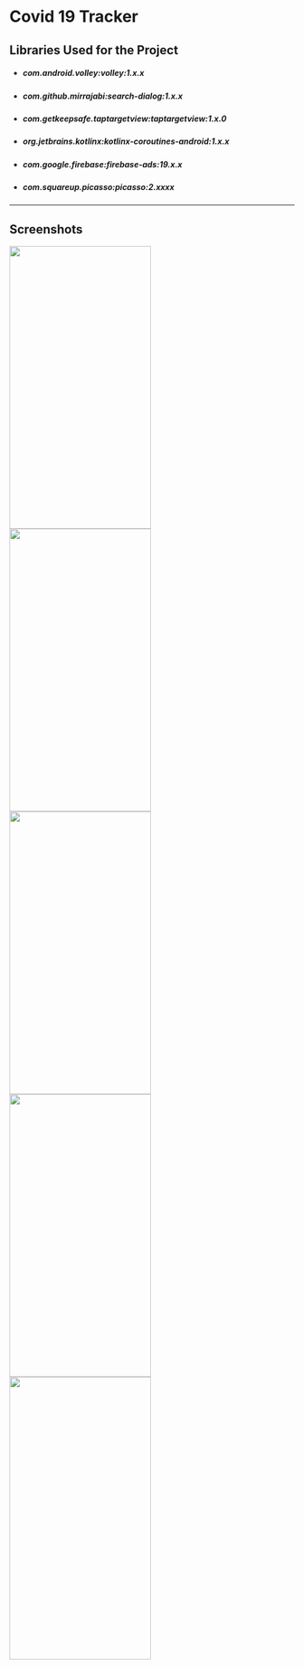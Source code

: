 # Covid 19 Tracker  

## Libraries Used for the Project

* ##### com.android.volley:volley:1.x.x
* ##### com.github.mirrajabi:search-dialog:1.x.x
* ##### com.getkeepsafe.taptargetview:taptargetview:1.x.0
* ##### org.jetbrains.kotlinx:kotlinx-coroutines-android:1.x.x
* ##### com.google.firebase:firebase-ads:19.x.x
* ##### com.squareup.picasso:picasso:2.xxxx
---

## Screenshots  

<img align="left"  src="https://user-images.githubusercontent.com/53964520/95663079-aef1a900-0b59-11eb-90fb-2520e7757faf.png" height="500" width="250"> 

<img align="left" src="https://user-images.githubusercontent.com/53964520/95662441-9af77880-0b54-11eb-9f2f-e9937e356001.png" height="500" width="250">

<img align="left"  src="https://user-images.githubusercontent.com/53964520/95662442-9c28a580-0b54-11eb-92b7-56425922811a.png" height="500" width="250">  

<img align="left" src="https://user-images.githubusercontent.com/53964520/95662444-9df26900-0b54-11eb-9540-d75687ac4ac4.png" height="500" width="250"> 

<img align="left"  src="https://user-images.githubusercontent.com/53964520/95662703-9764f100-0b56-11eb-9793-5df7b60e040f.png" height="500" width="250"> 
